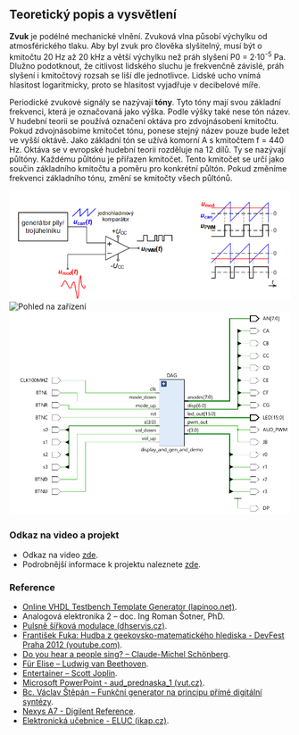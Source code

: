 ## Teoretický popis a vysvětlení

**Zvuk** je podélné mechanické vlnění. Zvuková vlna působí výchylku od atmosférického tlaku. Aby byl zvuk pro člověka slyšitelný, musí být o kmitočtu 20 Hz až 20 kHz a větší výchylku než práh slyšení P0 = 2·10<sup>-5</sup> Pa. Dlužno podotknout, že citlivost lidského sluchu je frekvenčně závislé, práh slyšení i kmitočtový rozsah se liší dle jednotlivce. Lidské ucho vnímá hlasitost logaritmicky, proto se hlasitost vyjadřuje v decibelové míře.

Periodické zvukové signály se nazývají **tóny**. Tyto tóny mají svou základní frekvenci, která je označovaná jako výška. Podle výšky také nese tón název. V hudební teorii se používá označení oktáva pro zdvojnásobení kmitočtu. Pokud zdvojnásobíme kmitočet tónu, ponese stejný název pouze bude ležet ve vyšší oktávě. Jako základní tón se užívá komorní A s kmitočtem f = 440 Hz. Oktáva se v evropské hudební teorii rozděluje na 12 dílů. Ty se nazývají půltóny. Každému půltónu je přiřazen kmitočet. Tento kmitočet se určí jako součin základního kmitočtu a poměru pro konkrétní půltón. Pokud změníme frekvenci základního tónu, změní se kmitočty všech půltónů. 

![Princip PWM modulace](https://github.com/VojtaKudela/BPC-DE1-topic_4/blob/main/Picture/ForReadMe/PWM_princip.png)
![Pohled na zařízení](https://github.com/VojtaKudela/BPC-DE1-topic_4/blob/main/Picture/1713725654572.jpg)
![Pohled na zařízení](https://github.com/VojtaKudela/BPC-DE1-topic_4/blob/main/Picture/ForReadMe/top_level.png)

### Odkaz na video a projekt
* Odkaz na video [zde](https://youtu.be/y9z3xt5LS8A).
* Podrobnější informace k projektu naleznete [zde](https://github.com/VojtaKudela/BPC-DE1-topic_4/raw/main/Dokumentace.docx).

### Reference
* [Online VHDL Testbench Template Generator (lapinoo.net)](https://vhdl.lapinoo.net/testbench/).
* Analogová elektronika 2 – doc. Ing Roman Šotner, PhD.
* [Pulsně šířková modulace (dhservis.cz)](http://www.dhservis.cz/psm.htm).
* [František Fuka: Hudba z geekovsko-matematického hlediska - DevFest Praha 2012 (youtube.com)](https://www.youtube.com/watch?v=RQuRFCE5NzI).
* [Do you hear a people sing? – Claude-Michel Schönberg](https://www.youtube.com/watch?v=gYb9sRLUDyM).
* [Für Elise – Ludwig van Beethoven](https://www.youtube.com/watch?v=q9bU12gXUyM).
* [Entertainer – Scott Joplin](https://www.youtube.com/watch?v=Fxk9qwCFf8s).
* [Microsoft PowerPoint - aud_prednaska_1 (vut.cz)](https://moodle.vut.cz/pluginfile.php/827361/mod_resource/content/3/aud_prednaska_1.pdf).
* [Bc. Václav Štěpán – Funkční generator na principu přímé digitální syntézy](https://dspace.cvut.cz/bitstream/handle/10467/61546/F3-DP-2015-Stepan-Vaclav-diplomka-kompl.pdf?sequence=1).
* [Nexys A7 - Digilent Reference](https://digilent.com/reference/programmable-logic/nexys-a7/start).
* [Elektronická učebnice - ELUC (ikap.cz)](https://eluc.ikap.cz/verejne/lekce/924).
